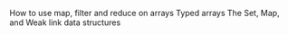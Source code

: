 How to use map, filter and reduce on arrays
Typed arrays
The Set, Map, and Weak link data structures